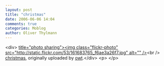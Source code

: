 ```yaml
---
layout: post
title: "christmas"
date: 2006-06-06 14:04
comments: true
categories: Moblog
author: Oliver Thylmann
---
```



&lt;div&gt;	[ title=&quot;photo sharing&quot;&gt;&lt;img class=&quot;flickr-photo&quot; src=&quot;http://static.flickr.com/53/161683765_f6ae3a26f7.jpg&quot; alt=&quot;&quot; /&gt;](http://www.flickr.com/photos/oliver/161683765/)&lt;br /&gt;	[christmas](http://www.flickr.com/photos/oliver/161683765/), originally uploaded by [owt](http://www.flickr.com/people/oliver/).&lt;/div&gt;				&lt;p&gt;	&lt;/p&gt;



